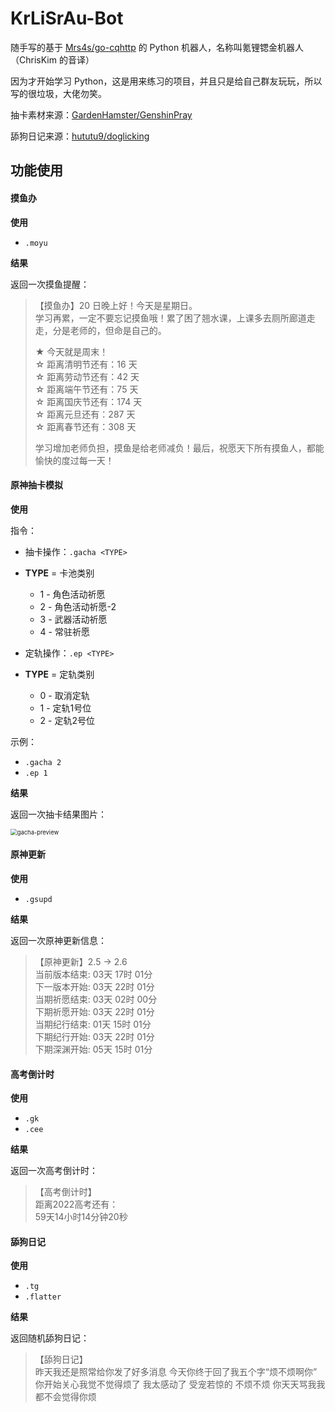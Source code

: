 # KrLiSrAu-Bot
随手写的基于 [Mrs4s/go-cqhttp](https://github.com/Mrs4s/go-cqhttp) 的 Python 机器人，名称叫氪锂锶金机器人（ChrisKim 的音译）

因为才开始学习 Python，这是用来练习的项目，并且只是给自己群友玩玩，所以写的很垃圾，大佬勿笑。

抽卡素材来源：[GardenHamster/GenshinPray](https://github.com/GardenHamster/GenshinPray)

舔狗日记来源：[hututu9/doglicking](https://github.com/hututu9/doglicking)

## 功能使用

#### 摸鱼办

**使用**

- `.moyu`

**结果**

返回一次摸鱼提醒：

> 【摸鱼办】20 日晚上好！今天是星期日。  
> 学习再累，一定不要忘记摸鱼哦！累了困了翘水课，上课多去厕所廊道走走，分是老师的，但命是自己的。
>
> ★ 今天就是周末！  
> ☆ 距离清明节还有：16 天  
> ☆ 距离劳动节还有：42 天  
> ☆ 距离端午节还有：75 天  
> ☆ 距离国庆节还有：174 天  
> ☆ 距离元旦还有：287 天  
> ☆ 距离春节还有：308 天  
>
> 学习增加老师负担，摸鱼是给老师减负！最后，祝愿天下所有摸鱼人，都能愉快的度过每一天！

#### 原神抽卡模拟

**使用**

指令：

-  抽卡操作：`.gacha <TYPE>`

- **TYPE** = 卡池类别
  - 1 - 角色活动祈愿
  - 2 - 角色活动祈愿-2
  - 3 - 武器活动祈愿
  - 4 - 常驻祈愿
- 定轨操作：`.ep <TYPE>`
- **TYPE** = 定轨类别
  - 0 - 取消定轨
  - 1 - 定轨1号位
  - 2 - 定轨2号位

示例：

- `.gacha 2`
- `.ep 1`

**结果**

返回一次抽卡结果图片：

<img src="https://assets.zouht.com/img/gacha-preview.png" alt="gacha-preview" style="zoom: 67%;" />

#### 原神更新

**使用**

- `.gsupd`

**结果**

返回一次原神更新信息：

> 【原神更新】2.5 -> 2.6  
> 当前版本结束: 03天 17时 01分  
> 下一版本开始: 03天 22时 01分  
> 当期祈愿结束: 03天 02时 00分  
> 下期祈愿开始: 03天 22时 01分  
> 当期纪行结束: 01天 15时 01分  
> 下期纪行开始: 03天 22时 01分  
> 下期深渊开始: 05天 15时 01分  

#### 高考倒计时

**使用**

- `.gk`
- `.cee`

**结果**

返回一次高考倒计时：

>【高考倒计时】  
>距离2022高考还有：  
>59天14小时14分钟20秒  

#### 舔狗日记

**使用**

- `.tg`
- `.flatter`

**结果**

返回随机舔狗日记：

> 【舔狗日记】  
> 昨天我还是照常给你发了好多消息 今天你终于回了我五个字“烦不烦啊你” 你开始关心我觉不觉得烦了 我太感动了 受宠若惊的 不烦不烦 你天天骂我我都不会觉得你烦